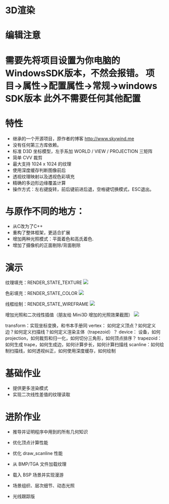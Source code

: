 # 3D渲染

编辑注意
===
需要先将项目设置为你电脑的WindowsSDK版本，不然会报错。
项目->属性->配置属性->常规->windows SDK版本
此外不需要任何其他配置
===

特性
===
* 继承的一个开源项目，原作者的博客 http://www.skywind.me
* 没有任何第三方库依赖。
* 标准 D3D 坐标模型，左手系加 WORLD / VIEW / PROJECTION 三矩阵
* 简单 CVV 裁剪
* 最大支持 1024 x 1024 的纹理
* 使用深度缓存判断图像前后
* 透视纹理映射以及透视色彩填充
* 精确的多边形边缘覆盖计算
* 操作方式：左右键旋转，前后键前进后退，空格键切换模式，ESC退出。

与原作不同的地方：
===
* 从C改为了C++
* 重构了整体框架，更适合扩展
* 增加两种光照模式：平面着色和高氏着色. 
* 增加了摄像机的正面剔除/背面剔除

演示
===

纹理填充：RENDER_STATE_TEXTURE
![](https://raw.githubusercontent.com/skywind3000/mini3d/master/images/mini_1.png)

色彩填充：RENDER_STATE_COLOR
![](https://raw.githubusercontent.com/skywind3000/mini3d/master/images/mini_0.png)

线框绘制：RENDER_STATE_WIREFRAME
![](https://raw.githubusercontent.com/skywind3000/mini3d/master/images/mini_2.png)

增加光照和二次线性插值（朋友给 Mini3D 增加的光照效果截图）
![](https://raw.githubusercontent.com/skywind3000/mini3d/master/images/mini_3.png)


transform：实现坐标变换，和书本手册同
vertex： 如何定义顶点？如何定义边？如何定义扫描线？如何定义渲染主体（trapezoid）？
device： 设备，如何 projection，如何裁剪和归一化，如何切分三角形，如何顶点排序？
trapezoid：如何生成 trape，如何生成边，如何计算步长，如何计算扫描线
scanline：如何绘制扫描线，如何透视纠正，如何使用深度缓存，如何绘制


基础作业
=======
* 提供更多渲染模式
* 实现二次线性差值的纹理读取

进阶作业
=======
* 推导并证明程序中用到的所有几何知识
* 优化顶点计算性能
* 优化 draw_scanline 性能
* 从 BMP/TGA 文件加载纹理
* 载入 BSP 场景并实现漫游


* 场景组织、层次细节、动态光照
* 光线跟踪版
